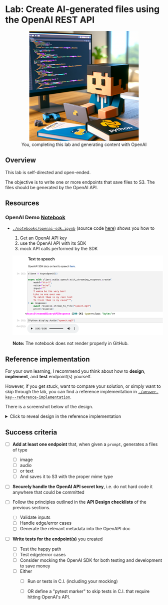 # Lab: Create AI-generated files using the OpenAI REST API

<figure align="center">
  <img src="../../assets/learning-aws-and-python.png" alt="Cute, generated image" width="350">
  <figcaption>You, completing this lab and generating content with OpenAI</figcaption>
</figure>

## Overview

This lab is self-directed and open-ended. 

The objective is to write one or more endpoints that save files to S3. The files should be generated by the OpenAI API.

## Resources

### OpenAI Demo [Notebook](https://mlops-club.github.io/openai-sdk.html)

- [`./notebooks/openai-sdk.ipynb`](https://mlops-club.github.io/openai-sdk.html) (source code [here](./notebooks/openai-sdk.ipynb)) shows you how to 
  1. Get an OpenAI API key
  1. use the OpenAI API with its SDK
  1. mock API calls performed by the SDK

  ![](../../assets/openai-sdk-demo-notebook.png)

  **Note:** The notebook does not render properly in GitHub. 

## Reference implementation

For your own learning, I recommend you think about how to **design**, **implement**, and **test** endpoint(s) yourself.

However, if you get stuck, want to compare your solution, or simply want to skip through the lab, you can find a reference implementation in
[`./answer-key--reference-implementation`](./answer-key--reference-implementation).

There is a screenshot below of the design.

<details>

<summary>Click to reveal design in the reference implementation</summary>

<img src="../../assets/example-openai-endpoint.png" alt="OpenAI endpoint" width="700">
<p>After hitting this endpoint to generate a file, it can be viewed by hitting the <code>GET /files/{file_path}</code> endpoint.</p>

</details>

## Success criteria

- [ ] **Add at least one endpoint** that, when given a `prompt`, generates a files of type
  - [ ] image
  - [ ] audio
  - [ ] or text
  - [ ] And saves it to S3 with the proper mime type

- [ ] **Securely handle the OpenAI API secret key**, i.e. do not hard code it anywhere that could be committed

- [ ] Follow the principles outlined in the **API Design checklists** of the previous sections. 
  - [ ] Validate inputs
  - [ ] Handle edge/error cases
  - [ ] Generate the relevant metadata into the OpenAPI doc

- [ ] **Write tests for the endpoint(s)** you created
  - [ ] Test the happy path
  - [ ] Test edge/error cases
  - [ ] Consider mocking the OpenAI SDK for both testing and development to save money
  - [ ] Either
    - [ ] Run or tests in C.I. (including your mocking)
    - [ ] OR define a "pytest marker" to skip tests in C.I. that require hitting OpenAI's API.

